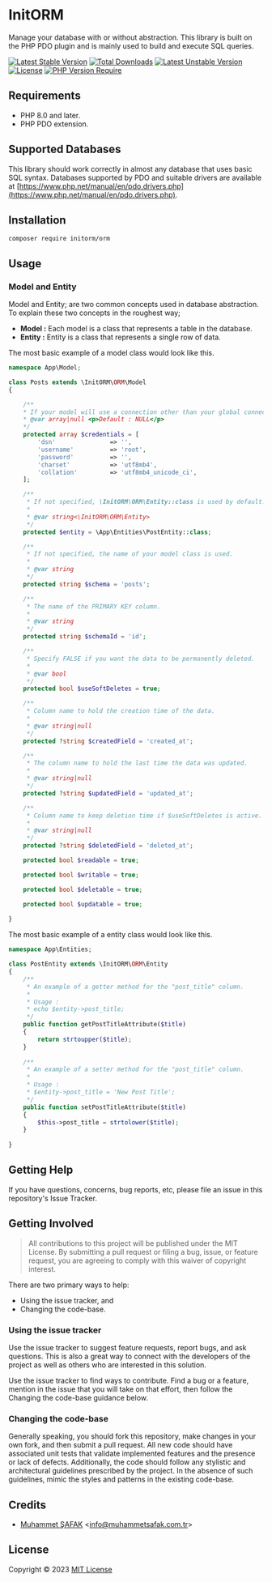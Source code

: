 # InitORM

Manage your database with or without abstraction. This library is built on the PHP PDO plugin and is mainly used to build and execute SQL queries.

[![Latest Stable Version](http://poser.pugx.org/initorm/orm/v)](https://packagist.org/packages/initorm/orm) [![Total Downloads](http://poser.pugx.org/initorm/orm/downloads)](https://packagist.org/packages/initorm/orm) [![Latest Unstable Version](http://poser.pugx.org/initorm/orm/v/unstable)](https://packagist.org/packages/initorm/orm) [![License](http://poser.pugx.org/initorm/orm/license)](https://packagist.org/packages/initorm/orm) [![PHP Version Require](http://poser.pugx.org/initorm/orm/require/php)](https://packagist.org/packages/initorm/orm)

## Requirements

- PHP 8.0 and later.
- PHP PDO extension.

## Supported Databases

This library should work correctly in almost any database that uses basic SQL syntax.
Databases supported by PDO and suitable drivers are available at [https://www.php.net/manual/en/pdo.drivers.php](https://www.php.net/manual/en/pdo.drivers.php).

## Installation

```
composer require initorm/orm
```

## Usage

### Model and Entity

Model and Entity; are two common concepts used in database abstraction. To explain these two concepts in the roughest way;

- **Model :** Each model is a class that represents a table in the database.
- **Entity :** Entity is a class that represents a single row of data.

The most basic example of a model class would look like this.

```php
namespace App\Model;

class Posts extends \InitORM\ORM\Model
{

    /**
    * If your model will use a connection other than your global connection, provide connection information.
    * @var array|null <p>Default : NULL</p> 
    */
    protected array $credentials = [
        'dsn'               => '',
        'username'          => 'root',
        'password'          => '',
        'charset'           => 'utf8mb4',
        'collation'         => 'utf8mb4_unicode_ci',
    ];

    /**
     * If not specified, \InitORM\ORM\Entity::class is used by default.
     * 
     * @var string<\InitORM\ORM\Entity>
     */
    protected $entity = \App\Entities\PostEntity::class;

    /**
     * If not specified, the name of your model class is used.
     * 
     * @var string
     */
    protected string $schema = 'posts';

    /**
     * The name of the PRIMARY KEY column.
     * 
     * @var string
     */
    protected string $schemaId = 'id';

    /**
     * Specify FALSE if you want the data to be permanently deleted.
     * 
     * @var bool
     */
    protected bool $useSoftDeletes = true;

    /**
     * Column name to hold the creation time of the data.
     * 
     * @var string|null
     */
    protected ?string $createdField = 'created_at';

    /**
     * The column name to hold the last time the data was updated.
     * 
     * @var string|null
     */
    protected ?string $updatedField = 'updated_at';

    /**
     * Column name to keep deletion time if $useSoftDeletes is active.
     * 
     * @var string|null
     */
    protected ?string $deletedField = 'deleted_at';

    protected bool $readable = true;

    protected bool $writable = true;

    protected bool $deletable = true;

    protected bool $updatable = true;
    
}
```

The most basic example of a entity class would look like this.

```php
namespace App\Entities;

class PostEntity extends \InitORM\ORM\Entity 
{
    /**
     * An example of a getter method for the "post_title" column.
     * 
     * Usage : 
     * echo $entity->post_title;
     */
    public function getPostTitleAttribute($title)
    {
        return strtoupper($title);
    }
    
    /**
     * An example of a setter method for the "post_title" column.
     * 
     * Usage : 
     * $entity->post_title = 'New Post Title';
     */
    public function setPostTitleAttribute($title)
    {
        $this->post_title = strtolower($title);
    }
    
}
```

## Getting Help

If you have questions, concerns, bug reports, etc, please file an issue in this repository's Issue Tracker.

## Getting Involved

> All contributions to this project will be published under the MIT License. By submitting a pull request or filing a bug, issue, or feature request, you are agreeing to comply with this waiver of copyright interest.

There are two primary ways to help:

- Using the issue tracker, and
- Changing the code-base.

### Using the issue tracker

Use the issue tracker to suggest feature requests, report bugs, and ask questions. This is also a great way to connect with the developers of the project as well as others who are interested in this solution.

Use the issue tracker to find ways to contribute. Find a bug or a feature, mention in the issue that you will take on that effort, then follow the Changing the code-base guidance below.

### Changing the code-base

Generally speaking, you should fork this repository, make changes in your own fork, and then submit a pull request. All new code should have associated unit tests that validate implemented features and the presence or lack of defects. Additionally, the code should follow any stylistic and architectural guidelines prescribed by the project. In the absence of such guidelines, mimic the styles and patterns in the existing code-base.

## Credits

- [Muhammet ŞAFAK](https://www.muhammetsafak.com.tr) <<info@muhammetsafak.com.tr>>

## License

Copyright &copy; 2023 [MIT License](./LICENSE)